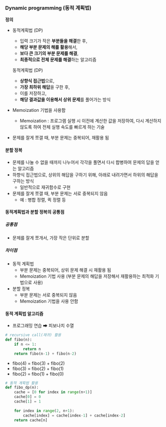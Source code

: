 ### Dynamic programming (동적 계획법)

**정의**

- 동적계획법 (DP)

  - 입력 크기가 작은 **부분들을 해결**한 후, 
  - **해당 부분 문제의 해를 활용**해서, 
  - **보다 큰 크기의 부분 문제를 해결**, 
  - **최종적으로 전체 문제를 해결**하는 알고리즘

  동적계획법 (DP)

  - **상향식 접근법**으로, 
  - **가장 최하위 해답**을 구한 후, 
  - 이를 저장하고, 
  - **해당 결과값을 이용해서 상위 문제**를 풀어가는 방식

- Memoization 기법을 사용함

  - Memoization : 프로그램 실행 시 이전에 계산한 값을 저장하여, 다시 계산하지 않도록 하여 전체 실행 속도를 빠르게 하는 기술

- 문제를 잘게 쪼갤 때, 부분 문제는 중복되어, 재활용 됨



#### 분할 정복

- 문제를 나눌 수 없을 때까지 나누어서 각각을 풀면서 다시 합병하여 문제의 답을 얻는 알고리즘
- 하향식 접근법으로, 상위의 해답을 구하기 위해, 아래로 내려가면서 하위의 해답을 구하는 방식
  - 일반적으로 재귀함수로 구현
- 문제를 잘게 쪼갤 때, 부분 문제는 서로 중복되지 않음
  - 예 : 병합 정렬, 퀵 정렬 등



#### 동적계획법과 분할 정복의 공통점

##### 공통점

- 문제를 잘게 쪼개서, 가장 작은 단위로 분할

##### 차이점

- 동적 계획법 
  - 부분 문제는 중복되어, 상위 문제 해결 시 재활용 됨
  - Memoization 기법 사용 (부분 문제의 해답을 저장해서 재활용하는 최적화 기법으로 사용)
- 분할 정복
  - 부분 문제는 서로 중복되지 않음
  - Memoization 기법을 사용 안함



#### 동적 계획법 알고리즘

- 프로그래밍 연습 ➡ 피보나치 수열

```python
# recursive call(재귀) 활용
def fibo(n):
    if n <= 1:
        return n
    return fibo(n-1) + fibo(n-2)
```

- fibo(4) = fibo(3) + fibo(2)
- fibo(3) = fibo(2) + fibo(1)
- fibo(2) = fibo(1) + fibo(0)

```python
# 동적 계획법 활용
def fibo_dp(n):
    cache = [0 for index in range(n+1)]
    cache[0] = 0
    cache[1] = 1
    
    for index in range(2, n+1):
        cache[index] = cache[index-1] + cache[index-2]
    return cache[n]
```

